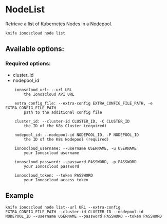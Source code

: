 # NodeList

Retrieve a list of Kubernetes Nodes in a Nodepool.

```text
knife ionoscloud node list
```

## Available options:

### Required options:

* cluster\_id
* nodepool\_id

```text
    ionoscloud_url: --url URL
        the Ionoscloud API URL

    extra_config_file: --extra-config EXTRA_CONFIG_FILE_PATH, -e EXTRA_CONFIG_FILE_PATH
        path to the additional config file

    cluster_id: --cluster-id CLUSTER_ID, -C CLUSTER_ID
        the ID of the K8s Cluster (required)

    nodepool_id: --nodepool-id NODEPOOL_ID, -P NODEPOOL_ID
        the ID of the K8s Nodepool (required)

    ionoscloud_username: --username USERNAME, -u USERNAME
        your Ionoscloud username

    ionoscloud_password: --password PASSWORD, -p PASSWORD
        your Ionoscloud password

    ionoscloud_token: --token PASSWORD
        your Ionoscloud access token

```
## Example

```text
knife ionoscloud node list--url URL --extra-config EXTRA_CONFIG_FILE_PATH --cluster-id CLUSTER_ID --nodepool-id NODEPOOL_ID --username USERNAME --password PASSWORD --token PASSWORD
```
